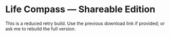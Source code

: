 # Life Compass — Shareable Edition

This is a reduced retry build. Use the previous download link if provided; or ask me to rebuild the full version.